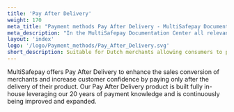 ```yaml
---
title: 'Pay After Delivery'
weight: 170
meta_title: "Payment methods Pay After Delivery - MultiSafepay Documentation Center"
meta_description: "In the MultiSafepay Documentation Center all relevant information regarding our Plugins and API. As well as Support pages for Payment Method, Tools and General Questions. You can also find the contact details of our Support Team and Integration Team."
layout: 'index'
logo: '/logo/Payment_methods/Pay_After_Delivery.svg' 
short_description: Suitable for Dutch merchants allowing consumers to pay after they have received their order.
---
```


MultiSafepay offers Pay After Delivery to enhance the sales conversion of merchants and increase customer confidence by paying only after the delivery of their product. Our Pay After Delivery product is built fully in-house leveraging our 20 years of payment knowledge and is continuously being improved and expanded.
